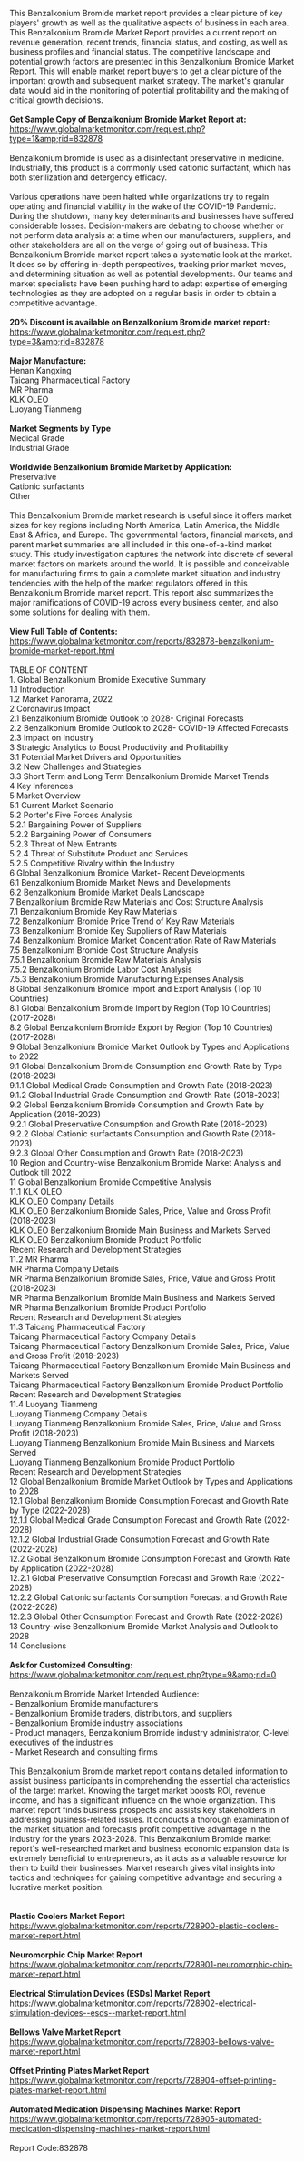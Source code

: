 This Benzalkonium Bromide market report provides a clear picture of key players' growth as well as the qualitative aspects of business in each area. This Benzalkonium Bromide Market Report provides a current report on revenue generation, recent trends, financial status, and costing, as well as business profiles and financial status. The competitive landscape and potential growth factors are presented in this Benzalkonium Bromide Market Report. This will enable market report buyers to get a clear picture of the important growth and subsequent market strategy. The market's granular data would aid in the monitoring of potential profitability and the making of critical growth decisions.<br /><br /><strong>Get Sample Copy of Benzalkonium Bromide Market Report at:</strong><br /><a href="https://www.globalmarketmonitor.com/request.php?type=1&amp;rid=832878">https://www.globalmarketmonitor.com/request.php?type=1&amp;rid=832878</a><br /><br />Benzalkonium bromide is used as a disinfectant preservative in medicine. Industrially, this product is a commonly used cationic surfactant, which has both sterilization and detergency efficacy. <br /><br />Various operations have been halted while organizations try to regain operating and financial viability in the wake of the COVID-19 Pandemic. During the shutdown, many key determinants and businesses have suffered considerable losses. Decision-makers are debating to choose whether or not perform data analysis at a time when our manufacturers, suppliers, and other stakeholders are all on the verge of going out of business. This Benzalkonium Bromide market report takes a systematic look at the market. It does so by offering in-depth perspectives, tracking prior market moves, and determining situation as well as potential developments. Our teams and market specialists have been pushing hard to adapt expertise of emerging technologies as they are adopted on a regular basis in order to obtain a competitive advantage.<br /><br /><strong>20% Discount is available on Benzalkonium Bromide market report:</strong><br /><a href="https://www.globalmarketmonitor.com/request.php?type=3&amp;rid=832878">https://www.globalmarketmonitor.com/request.php?type=3&amp;rid=832878</a><br /><br /><strong>Major Manufacture:</strong><br /> Henan Kangxing <br />Taicang Pharmaceutical Factory <br />MR Pharma <br />KLK OLEO <br />Luoyang Tianmeng <br /><br /><strong>Market Segments by Type</strong><br />Medical Grade <br />Industrial Grade <br /><br /><strong>Worldwide Benzalkonium Bromide Market by Application:</strong><br />Preservative <br />Cationic surfactants <br />Other <br /><br />This Benzalkonium Bromide market research is useful since it offers market sizes for key regions including North America, Latin America, the Middle East &amp; Africa, and Europe. The governmental factors, financial markets, and parent market summaries are all included in this one-of-a-kind market study. This study investigation captures the network into discrete of several market factors on markets around the world. It is possible and conceivable for manufacturing firms to gain a complete market situation and industry tendencies with the help of the market regulators offered in this Benzalkonium Bromide market report. This report also summarizes the major ramifications of COVID-19 across every business center, and also some solutions for dealing with them. <br /><br /><strong>View Full Table of Contents:</strong><br /><a href="https://www.globalmarketmonitor.com/reports/832878-benzalkonium-bromide-market-report.html">https://www.globalmarketmonitor.com/reports/832878-benzalkonium-bromide-market-report.html</a><br /><br />TABLE OF CONTENT<br />1. Global Benzalkonium Bromide Executive Summary<br />1.1 Introduction<br />1.2 Market Panorama, 2022<br />2 Coronavirus Impact<br />2.1 Benzalkonium Bromide Outlook to 2028- Original Forecasts<br />2.2 Benzalkonium Bromide Outlook to 2028- COVID-19 Affected Forecasts<br />2.3 Impact on Industry<br />3 Strategic Analytics to Boost Productivity and Profitability<br />3.1 Potential Market Drivers and Opportunities<br />3.2 New Challenges and Strategies<br />3.3 Short Term and Long Term Benzalkonium Bromide Market Trends<br />4 Key Inferences<br />5 Market Overview<br />5.1 Current Market Scenario<br />5.2 Porter's Five Forces Analysis<br />5.2.1 Bargaining Power of Suppliers<br />5.2.2 Bargaining Power of Consumers<br />5.2.3 Threat of New Entrants<br />5.2.4 Threat of Substitute Product and Services<br />5.2.5 Competitive Rivalry within the Industry<br />6 Global Benzalkonium Bromide Market- Recent Developments<br />6.1 Benzalkonium Bromide Market News and Developments<br />6.2 Benzalkonium Bromide Market Deals Landscape<br />7 Benzalkonium Bromide Raw Materials and Cost Structure Analysis<br />7.1 Benzalkonium Bromide Key Raw Materials<br />7.2 Benzalkonium Bromide Price Trend of Key Raw Materials<br />7.3 Benzalkonium Bromide Key Suppliers of Raw Materials<br />7.4 Benzalkonium Bromide Market Concentration Rate of Raw Materials<br />7.5 Benzalkonium Bromide Cost Structure Analysis<br />7.5.1 Benzalkonium Bromide Raw Materials Analysis<br />7.5.2 Benzalkonium Bromide Labor Cost Analysis<br />7.5.3 Benzalkonium Bromide Manufacturing Expenses Analysis<br />8 Global Benzalkonium Bromide Import and Export Analysis (Top 10 Countries)<br />8.1 Global Benzalkonium Bromide Import by Region (Top 10 Countries) (2017-2028)<br />8.2 Global Benzalkonium Bromide Export by Region (Top 10 Countries) (2017-2028)<br />9 Global Benzalkonium Bromide Market Outlook by Types and Applications to 2022<br />9.1 Global Benzalkonium Bromide Consumption and Growth Rate by Type (2018-2023)<br />9.1.1 Global Medical Grade Consumption and Growth Rate (2018-2023)<br />9.1.2 Global Industrial Grade Consumption and Growth Rate (2018-2023)<br />9.2 Global Benzalkonium Bromide Consumption and Growth Rate by Application (2018-2023)<br />9.2.1  Global Preservative Consumption and Growth Rate (2018-2023)<br />9.2.2  Global Cationic surfactants Consumption and Growth Rate (2018-2023)<br />9.2.3  Global Other Consumption and Growth Rate (2018-2023)<br />10 Region and Country-wise Benzalkonium Bromide Market Analysis and Outlook till 2022<br />11 Global Benzalkonium Bromide Competitive Analysis<br />11.1 KLK OLEO<br />KLK OLEO Company Details<br />KLK OLEO Benzalkonium Bromide Sales, Price, Value and Gross Profit (2018-2023)<br />KLK OLEO Benzalkonium Bromide Main Business and Markets Served<br />KLK OLEO Benzalkonium Bromide Product Portfolio<br />Recent Research and Development Strategies<br />11.2 MR Pharma<br />MR Pharma Company Details<br />MR Pharma Benzalkonium Bromide Sales, Price, Value and Gross Profit (2018-2023)<br />MR Pharma Benzalkonium Bromide Main Business and Markets Served<br />MR Pharma Benzalkonium Bromide Product Portfolio<br />Recent Research and Development Strategies<br />11.3 Taicang Pharmaceutical Factory<br />Taicang Pharmaceutical Factory Company Details<br />Taicang Pharmaceutical Factory Benzalkonium Bromide Sales, Price, Value and Gross Profit (2018-2023)<br />Taicang Pharmaceutical Factory Benzalkonium Bromide Main Business and Markets Served<br />Taicang Pharmaceutical Factory Benzalkonium Bromide Product Portfolio<br />Recent Research and Development Strategies<br />11.4 Luoyang Tianmeng<br />Luoyang Tianmeng Company Details<br />Luoyang Tianmeng Benzalkonium Bromide Sales, Price, Value and Gross Profit (2018-2023)<br />Luoyang Tianmeng Benzalkonium Bromide Main Business and Markets Served<br />Luoyang Tianmeng Benzalkonium Bromide Product Portfolio<br />Recent Research and Development Strategies<br />12 Global Benzalkonium Bromide Market Outlook by Types and Applications to 2028<br />12.1 Global Benzalkonium Bromide Consumption Forecast and Growth Rate by Type (2022-2028)<br />12.1.1 Global Medical Grade Consumption Forecast and Growth Rate (2022-2028)<br />12.1.2 Global Industrial Grade Consumption Forecast and Growth Rate (2022-2028)<br />12.2 Global Benzalkonium Bromide Consumption Forecast and Growth Rate by Application (2022-2028)<br />12.2.1 Global Preservative Consumption Forecast and Growth Rate (2022-2028)<br />12.2.2 Global Cationic surfactants Consumption Forecast and Growth Rate (2022-2028)<br />12.2.3 Global Other Consumption Forecast and Growth Rate (2022-2028)<br />13 Country-wise Benzalkonium Bromide Market Analysis and Outlook to 2028<br />14 Conclusions<br /><br /><strong>Ask for Customized Consulting:</strong><br /><a href="https://www.globalmarketmonitor.com/request.php?type=9&amp;rid=0">https://www.globalmarketmonitor.com/request.php?type=9&amp;rid=0</a><br /><br />Benzalkonium Bromide Market Intended Audience:<br />- Benzalkonium Bromide manufacturers<br />- Benzalkonium Bromide traders, distributors, and suppliers<br />- Benzalkonium Bromide industry associations<br />- Product managers, Benzalkonium Bromide industry administrator, C-level executives of the industries<br />- Market Research and consulting firms<br /><br />This Benzalkonium Bromide market report contains detailed information to assist business participants in comprehending the essential characteristics of the target market. Knowing the target market boosts ROI, revenue income, and has a significant influence on the whole organization. This market report finds business prospects and assists key stakeholders in addressing business-related issues. It conducts a thorough examination of the market situation and forecasts profit competitive advantage in the industry for the years 2023-2028. This Benzalkonium Bromide market report's well-researched market and business economic expansion data is extremely beneficial to entrepreneurs, as it acts as a valuable resource for them to build their businesses. Market research gives vital insights into tactics and techniques for gaining competitive advantage and securing a lucrative market position.<br /><br /><strong><br /></strong><strong>Plastic Coolers Market Report</strong><br /><a href="https://www.globalmarketmonitor.com/reports/728900-plastic-coolers-market-report.html">https://www.globalmarketmonitor.com/reports/728900-plastic-coolers-market-report.html</a><br /><br /><strong>Neuromorphic Chip Market Report</strong><br /><a href="https://www.globalmarketmonitor.com/reports/728901-neuromorphic-chip-market-report.html">https://www.globalmarketmonitor.com/reports/728901-neuromorphic-chip-market-report.html</a><br /><br /><strong>Electrical Stimulation Devices (ESDs) Market Report</strong><br /><a href="https://www.globalmarketmonitor.com/reports/728902-electrical-stimulation-devices--esds--market-report.html">https://www.globalmarketmonitor.com/reports/728902-electrical-stimulation-devices--esds--market-report.html</a><br /><br /><strong>Bellows Valve Market Report</strong><br /><a href="https://www.globalmarketmonitor.com/reports/728903-bellows-valve-market-report.html">https://www.globalmarketmonitor.com/reports/728903-bellows-valve-market-report.html</a><br /><br /><strong>Offset Printing Plates Market Report</strong><br /><a href="https://www.globalmarketmonitor.com/reports/728904-offset-printing-plates-market-report.html">https://www.globalmarketmonitor.com/reports/728904-offset-printing-plates-market-report.html</a><br /><br /><strong>Automated Medication Dispensing Machines Market Report</strong><br /><a href="https://www.globalmarketmonitor.com/reports/728905-automated-medication-dispensing-machines-market-report.html">https://www.globalmarketmonitor.com/reports/728905-automated-medication-dispensing-machines-market-report.html</a><br /><br />Report Code:832878</p>
